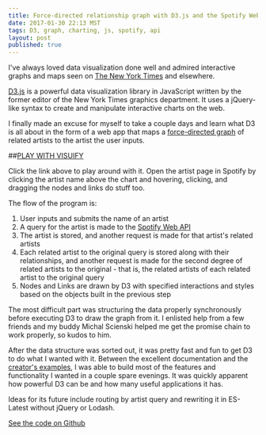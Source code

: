 ```yaml
---
title: Force-directed relationship graph with D3.js and the Spotify Web API
date: 2017-01-30 22:13 MST
tags: D3, graph, charting, js, spotify, api
layout: post
published: true
---
```

I've always loved data visualization done well and admired interactive graphs and maps seen on [The New York Times](https://www.nytimes.com/interactive/2016/12/21/upshot/Mapping-the-Shadows-of-New-York-City.html) and elsewhere.

[D3.js](https://d3js.org/) is a powerful data visualization library in JavaScript written by the former editor of the New York Times graphics department. It uses a jQuery-like syntax to create and manipulate interactive charts on the web.

I finally made an excuse for myself to take a couple days and learn what D3 is all about in the form of a web app that maps a [force-directed graph](https://en.wikipedia.org/wiki/Force-directed_graph_drawing) of related artists to the artist the user inputs.

##[PLAY WITH VISUIFY](http://elliotec.com/visuify)

Click the link above to play around with it. Open the artist page in Spotify by clicking the artist name above the chart and hovering, clicking, and dragging the nodes and links do stuff too.

The flow of the program is:

1. User inputs and submits the name of an artist
2. A query for the artist is made to the [Spotify Web API](https://developer.spotify.com/web-api/)
3. The artist is stored, and another request is made for that artist's related artists
4. Each related artist to the original query is stored along with their relationships, and another request is made for the second degree of related artists to the original - that is, the related artists of each related artist to the original query
5. Nodes and Links are drawn by D3 with specified interactions and styles based on the objects built in the previous step

The most difficult part was structuring the data properly synchronously before executing D3 to draw the graph from it. I enlisted help from a few friends and my buddy Michal Scienski helped me get the promise chain to work properly, so kudos to him.

After the data structure was sorted out, it was pretty fast and fun to get D3 to do what I wanted with it. Between the excellent documentation and the [creator's examples](https://gist.github.com/mbostock), I was able to build most of the features and functionality I wanted in a couple spare evenings. It was quickly apparent how powerful D3 can be and how many useful applications it has.

Ideas for its future include routing by artist query and rewriting it in ES-Latest without jQuery or Lodash.

[See the code on Github](https://github.com/elliotec/visuify)

